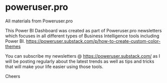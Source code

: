 # poweruser.pro
All materials from Poweruser.pro

This Power BI Dashboard was created as part of Poweruser.pro newsletters which focuses in all different types of Business Intelligence tools including Power BI.
https://poweruser.substack.com/p/how-to-create-custom-color-themes

You can subscribe my newsletters @ https://poweruser.substack.com/ as I will be posting regularly about the latest trends as well as tips and tricks that will make your life easier using those tools.

Cheers
